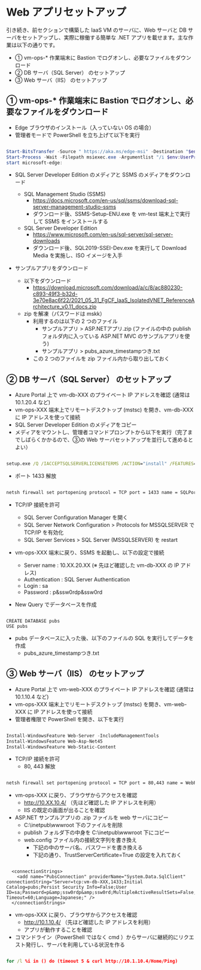 # Web アプリセットアップ

引き続き、前セクションで構築した IaaS VM のサーバに、Web サーバと DB サーバをセットアップし、実際に稼働する簡単な .NET アプリを載せます。主な作業は以下の通りです。

- ① vm-ops-* 作業端末に Bastion でログオンし、必要なファイルをダウンロード
- ② DB サーバ（SQL Server） のセットアップ
- ③ Web サーバ（IIS） のセットアップ

## ① vm-ops-* 作業端末に Bastion でログオンし、必要なファイルをダウンロード

- Edge ブラウザのインストール（入っていない OS の場合）
- 管理者モードで PowerShell を立ち上げて以下を実行

```PowerShell

Start-BitsTransfer -Source " https://aka.ms/edge-msi" -Destination "$env:USERPROFILE\Downloads\MicrosoftEdgeEnterpriseX64.msi"
Start-Process -Wait -Filepath msiexec.exe -Argumentlist "/i $env:UserProfile\Downloads\MicrosoftEdgeEnterpriseX64.msi /q"
start microsoft-edge:

```

- SQL Server Developer Edition のメディアと SSMS のメディアをダウンロード
  - SQL Management Studio (SSMS)
    - https://docs.microsoft.com/en-us/sql/ssms/download-sql-server-management-studio-ssms
    - ダウンロード後、SSMS-Setup-ENU.exe を vm-test 端末上で実行して SSMS をインストールする
  - SQL Server Developer Edition
    - https://www.microsoft.com/en-us/sql-server/sql-server-downloads
    - ダウンロード後、SQL2019-SSEI-Dev.exe を実行して Download Media を実施し、ISO イメージを入手

- サンプルアプリをダウンロード
  - 以下をダウンロード
    - https://download.microsoft.com/download/a/c/8/ac880230-c893-49f3-b32d-3e70e8ac6f22/2021_05_31_FgCF_IaaS_IsolatedVNET_ReferenceArchitecture_v0.11_docs.zip
  - zip を解凍（パスワードは mskk）
    - 利用するのは以下の 2 つのファイル
      - サンプルアプリ > ASP.NETアプリ.zip (ファイルの中の publish フォルダ内に入っている ASP.NET MVC のサンプルアプリを使う)
      - サンプルアプリ > pubs_azure_timestampつき.txt
    - この 2 つのファイルを zip ファイル内から取り出しておく

## ② DB サーバ（SQL Server） のセットアップ

- Azure Portal 上で vm-db-XXX のプライベート IP アドレスを確認 (通常は 10.1.20.4 など)
- vm-ops-XXX 端末上でリモートデスクトップ (mstsc) を開き、vm-db-XXX に IP アドレスを使って接続
- SQL Server Developer Edition のメディアをコピー
- メディアをマウントし、管理者コマンドプロンプトから以下を実行（完了までしばらくかかるので、③の Web サーバセットアップを並行して進めるとよい）

```cmd

setup.exe /Q /IACCEPTSQLSERVERLICENSETERMS /ACTION="install" /FEATURES=SQL,Tools /INSTANCENAME=MSSQLSERVER /SECURITYMODE=SQL /SAPWD="p&ssw0rdp&ssw0rd" /SQLSVCACCOUNT="NT AUTHORITY\NETWORK SERVICE" /SQLSVCSTARTUPTYPE="Automatic" /SQLSYSADMINACCOUNTS=".\azrefadmin"

```

- ポート 1433 解放

```cmd

netsh firewall set portopening protocol = TCP port = 1433 name = SQLPort mode = ENABLE profile = CURRENT

```

- TCP/IP 接続を許可
  - SQL Server Configuration Manager を開く
  - SQL Server Network Configuration > Protocols for MSSQLSERVER で TCP/IP を有効化
  - SQL Server Services > SQL Server (MSSQLSERVER) を restart

- vm-ops-XXX 端末に戻り、SSMS を起動し、以下の設定で接続
  - Server name : 10.XX.20.XX (※ 先ほど確認した vm-db-XXX の IP アドレス)
  - Authentication : SQL Server Authentication
  - Login : sa
  - Password : p&ssw0rdp&ssw0rd

- New Query でデータベースを作成

```sqlcmd

CREATE DATABASE pubs
USE pubs

```

- pubs データベースに入った後、以下のファイルの SQL を実行してデータを作成
  - pubs_azure_timestampつき.txt

## ③ Web サーバ（IIS） のセットアップ

- Azure Portal 上で vm-web-XXX のプライベート IP アドレスを確認 (通常は 10.1.10.4 など)
- vm-ops-XXX 端末上でリモートデスクトップ (mstsc) を開き、vm-web-XXX に IP アドレスを使って接続
- 管理者権限で PowerShell を開き、以下を実行

```PowerShell

Install-WindowsFeature Web-Server -IncludeManagementTools
Install-WindowsFeature Web-Asp-Net45
Install-WindowsFeature Web-Static-Content

```

- TCP/IP 接続を許可
  - 80, 443 解放

```cmd

netsh firewall set portopening protocol = TCP port = 80,443 name = WebPort mode = ENABLE profile = CURRENT

```

- vm-ops-XXX に戻り、ブラウザからアクセスを確認
  - http://10.XX.10.4/ （先ほど確認した IP アドレスを利用）
  - IIS の既定の画面が出ることを確認
- ASP.NET サンプルアプリの .zip ファイルを web サーバにコピー
  - C:\inetpub\wwwroot 下のファイルを削除
  - publish フォルダ下の中身を C:\inetpub\wwwroot 下にコピー
  - web.config ファイル内の接続文字列を書き換え
    - 下記の中のサーバ名、パスワードを書き換える
    - 下記の通り、TrustServerCertificate=True の設定を入れておく

```web.config

  <connectionStrings>
    <add name="PubsConnection" providerName="System.Data.SqlClient" connectionString="Server=tcp:vm-db-XXX,1433;Initial Catalog=pubs;Persist Security Info=False;User ID=sa;Password=p&amp;ssw0rdp&amp;ssw0rd;MultipleActiveResultSets=False;Encrypt=True;TrustServerCertificate=True;ConnectRetryCount=3;ConnectRetryInterval=30;Connection Timeout=60;Language=Japanese;" />
  </connectionStrings>

```

- vm-ops-XXX に戻り、ブラウザからアクセスを確認
  - http://10.1.10.4/ （先ほど確認した IP アドレスを利用）
  - アプリが動作することを確認
- コマンドライン（PowerShell ではなく cmd ）からサーバに継続的にリクエスト発行し、サーバを利用している状況を作る

```cmd

for /l %i in () do (timeout 5 & curl http://10.1.10.4/Home/Ping)

```
